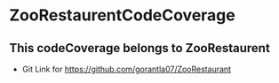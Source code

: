 # ZooRestaurentCodeCoverage

## This codeCoverage belongs to ZooRestaurent

- Git Link for <https://github.com/gorantla07/ZooRestaurant>
